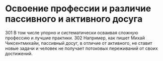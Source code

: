 # Освоение профессии и различие пассивного и активного досуга

301 В том числе упорно и систематически осваивая сложную профессию и лучшие практики.
302 Например, как пишет Михай Чиксентмихайи, пассивный досуг, в отличие от активного, не ставит новые задачи и человек не получает потоковых переживаний от своих достижений.
